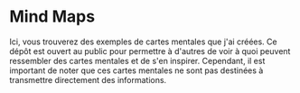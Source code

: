 # Mind Maps

Ici, vous trouverez des exemples de cartes mentales que j'ai créées. Ce dépôt est ouvert au public pour permettre à d'autres de voir à quoi peuvent ressembler des cartes mentales et de s'en inspirer. 
Cependant, il est important de noter que ces cartes mentales ne sont pas destinées à transmettre directement des informations. 
